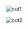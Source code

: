 

![out1](https://user-images.githubusercontent.com/94118726/144073364-fbec5d54-7aa8-49b3-8a69-fa51d0d2b5e5.jpg)


![out2](https://user-images.githubusercontent.com/94118726/144073341-7fb598c1-40ab-4472-9fda-46da9b9ab729.JPG)
